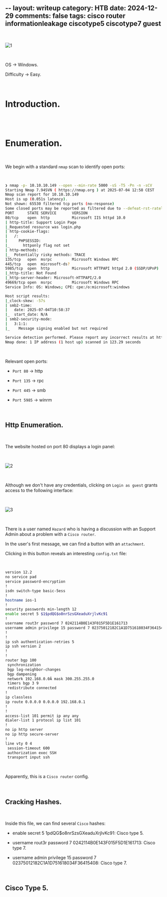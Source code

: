--
layout: writeup
category: HTB
date: 2024-12-29
comments: false
tags: cisco router informationleakage ciscotype5 ciscotype7 guest
---

<br />

![1](../../../assets/images/Heist/1.png)

<br />

OS -> Windows.

Difficulty -> Easy.

<br />

# Introduction.

<br />



<br />

# Enumeration.

<br />

We begin with a standard `nmap` scan to identify open ports:

<br />

```bash
❯ nmap -p- 10.10.10.149 --open --min-rate 5000 -sS -T5 -Pn -n -sCV
Starting Nmap 7.94SVN ( https://nmap.org ) at 2025-07-04 12:58 CEST
Nmap scan report for 10.10.10.149
Host is up (0.051s latency).
Not shown: 65530 filtered tcp ports (no-response)
Some closed ports may be reported as filtered due to --defeat-rst-ratelimit
PORT      STATE SERVICE       VERSION
80/tcp    open  http          Microsoft IIS httpd 10.0
| http-title: Support Login Page
|_Requested resource was login.php
| http-cookie-flags: 
|   /: 
|     PHPSESSID: 
|_      httponly flag not set
| http-methods: 
|_  Potentially risky methods: TRACE
135/tcp   open  msrpc         Microsoft Windows RPC
445/tcp   open  microsoft-ds?
5985/tcp  open  http          Microsoft HTTPAPI httpd 2.0 (SSDP/UPnP)
|_http-title: Not Found
|_http-server-header: Microsoft-HTTPAPI/2.0
49669/tcp open  msrpc         Microsoft Windows RPC
Service Info: OS: Windows; CPE: cpe:/o:microsoft:windows

Host script results:
|_clock-skew: -57s
| smb2-time: 
|   date: 2025-07-04T10:58:37
|_  start_date: N/A
| smb2-security-mode: 
|   3:1:1: 
|_    Message signing enabled but not required

Service detection performed. Please report any incorrect results at https://nmap.org/submit/ .
Nmap done: 1 IP address (1 host up) scanned in 123.29 seconds
```

<br />

Relevant open ports:

- `Port 80` -> http

- `Port 135` -> rpc 

- `Port 445` -> smb 

- `Port 5985` -> winrm

<br />

## Http Enumeration.

<br />

The website hosted on port 80 displays a login panel:

<br />

![2](../../../assets/images/Heist/2.png)

<br />

Although we don't have any credentials, clicking on `Login as guest` grants access to the following interface:

<br />

![3](../../../assets/images/Heist/3.png)

<br />

There is a user named `Hazard` who is having a discussion with an Support Admin about a problem with a `Cisco router`.

In the user's first message, we can find a button with an `attachment`.

Clicking in this button reveals an interesting `config.txt` file:

<br />

```bash
version 12.2
no service pad
service password-encryption
!
isdn switch-type basic-5ess
!
hostname ios-1
!
security passwords min-length 12
enable secret 5 $1$pdQG$o8nrSzsGXeaduXrjlvKc91
!
username rout3r password 7 0242114B0E143F015F5D1E161713
username admin privilege 15 password 7 02375012182C1A1D751618034F36415408
!
!
ip ssh authentication-retries 5
ip ssh version 2
!
!
router bgp 100
 synchronization
 bgp log-neighbor-changes
 bgp dampening
 network 192.168.0.0Â mask 300.255.255.0
 timers bgp 3 9
 redistribute connected
!
ip classless
ip route 0.0.0.0 0.0.0.0 192.168.0.1
!
!
access-list 101 permit ip any any
dialer-list 1 protocol ip list 101
!
no ip http server
no ip http secure-server
!
line vty 0 4
 session-timeout 600
 authorization exec SSH
 transport input ssh
```

<br />

Apparently, this is a `Cisco router` config.

<br />

## Cracking Hashes.

<br />

Inside this file, we can find several `Cisco` hashes:

- enable secret 5 $1$pdQG$o8nrSzsGXeaduXrjlvKc91: Cisco type 5.

- username rout3r password 7 0242114B0E143F015F5D1E161713: Cisco type 7.

- username admin privilege 15 password 7 02375012182C1A1D751618034F36415408: Cisco type 7.

<br />

## Cisco Type 5.
